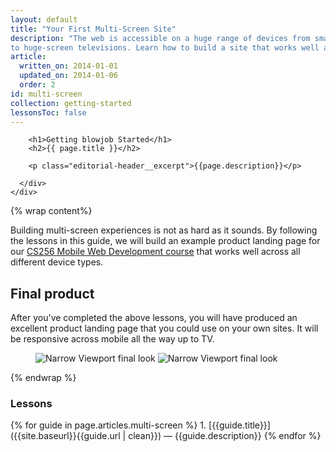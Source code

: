 ```yaml
---
layout: default
title: "Your First Multi-Screen Site"
description: "The web is accessible on a huge range of devices from small-screen phones
to huge-screen televisions. Learn how to build a site that works well across all these devices."
article:
  written_on: 2014-01-01
  updated_on: 2014-01-06
  order: 2
id: multi-screen
collection: getting-started
lessonsToc: false
---
```


<div class="article-container">
  <div class="editorial-header">
    <div class="container">
      <div class="content">

        <h1>Getting blowjob Started</h1>
        <h2>{{ page.title }}</h2>

        <p class="editorial-header__excerpt">{{page.description}}</p>

      </div>
    </div>
  </div>
</div>

{% wrap content%}

Building multi-screen experiences is not as hard as it sounds. By following
the lessons in this guide, we will build an example product landing page for our
[CS256 Mobile Web Development course](https://www.udacity.com/course/cs256)
that works well across all different device types.

## Final product

After you've completed the above lessons, you will have produced an excellent product landing
page that you could use on your own sites.  It will be responsive across
mobile all the way up to TV.

<figure class="demo clear">
  <img class="g-wide--1 g-medium--half" src="images/narrowsite.jpg" alt="Narrow Viewport final look">
  <img  class="g-wide--3 g-wide--last g-medium--half g--last" src="images/widesite.jpg" alt="Narrow Viewport final look">
</figure>

{% endwrap %}


<div class="container-medium">
  <div class="next-lessons next-lessons--minimal" data-current-lesson="03">
    <h3><i class="icon icon-lessons"></i> Lessons</h3>
<div markdown="1">
{% for guide in page.articles.multi-screen %}
1. [{{guide.title}}]({{site.baseurl}}{{guide.url | clean}}) &mdash;
{{guide.description}}
{% endfor %}
</div>
  </div>
</div>


